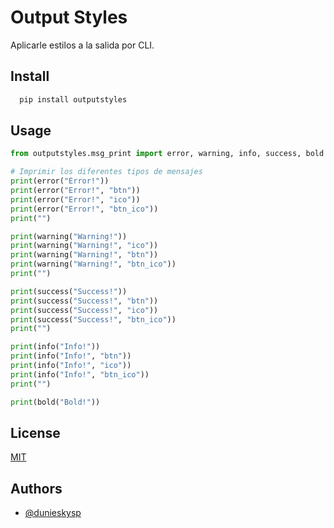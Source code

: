 # Output Styles

Aplicarle estilos a la salida por CLI.

## Install

```bash
  pip install outputstyles
```

## Usage

```py
from outputstyles.msg_print import error, warning, info, success, bold

# Imprimir los diferentes tipos de mensajes
print(error("Error!"))
print(error("Error!", "btn"))
print(error("Error!", "ico"))
print(error("Error!", "btn_ico"))
print("")

print(warning("Warning!"))
print(warning("Warning!", "ico"))
print(warning("Warning!", "btn"))
print(warning("Warning!", "btn_ico"))
print("")

print(success("Success!"))
print(success("Success!", "btn"))
print(success("Success!", "ico"))
print(success("Success!", "btn_ico"))
print("")

print(info("Info!"))
print(info("Info!", "btn"))
print(info("Info!", "ico"))
print(info("Info!", "btn_ico"))
print("")

print(bold("Bold!"))

```

## License

[MIT](LICENSE)

## Authors

- [@dunieskysp](https://github.com/dunieskysp)
